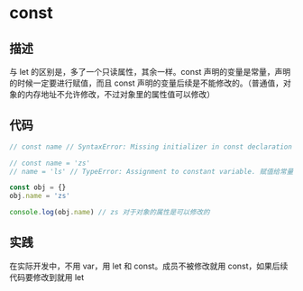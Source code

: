 # const
## 描述
与 let 的区别是，多了一个只读属性，其余一样。const 声明的变量是常量，声明的时候一定要进行赋值，而且 const 声明的变量后续是不能修改的。（普通值，对象的内存地址不允许修改，不过对象里的属性值可以修改）

## 代码
```js
// const name // SyntaxError: Missing initializer in const declaration 声明缺少初始化

// const name = 'zs'
// name = 'ls' // TypeError: Assignment to constant variable. 赋值给常量变量（const 不允许重新赋值）

const obj = {}
obj.name = 'zs'

console.log(obj.name) // zs 对于对象的属性是可以修改的


```

## 实践
在实际开发中，不用 var，用 let 和 const。成员不被修改就用 const，如果后续代码要修改到就用 let
